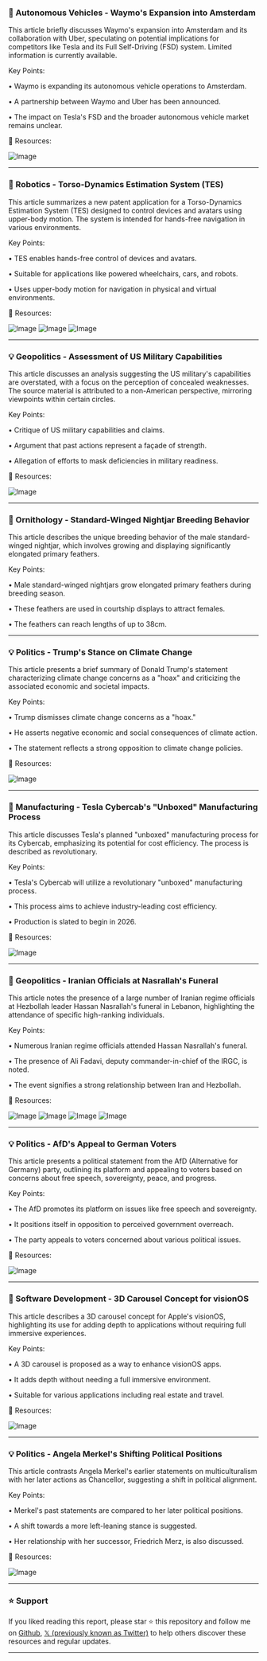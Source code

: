 ### 🤖 Autonomous Vehicles - Waymo's Expansion into Amsterdam

This article briefly discusses Waymo's expansion into Amsterdam and its collaboration with Uber, speculating on potential implications for competitors like Tesla and its Full Self-Driving (FSD) system.  Limited information is currently available.

Key Points:

• Waymo is expanding its autonomous vehicle operations to Amsterdam.

• A partnership between Waymo and Uber has been announced.

• The impact on Tesla's FSD and the broader autonomous vehicle market remains unclear.


🔗 Resources:

![Image](https://pbs.twimg.com/media/GkdiaYSWYAAp-o2?format=jpg&name=900x900)


---
### 🤖 Robotics - Torso-Dynamics Estimation System (TES)

This article summarizes a new patent application for a Torso-Dynamics Estimation System (TES) designed to control devices and avatars using upper-body motion.  The system is intended for hands-free navigation in various environments.

Key Points:

• TES enables hands-free control of devices and avatars.

•  Suitable for applications like powered wheelchairs, cars, and robots.

• Uses upper-body motion for navigation in physical and virtual environments.


🔗 Resources:

![Image](https://pbs.twimg.com/media/GkTrJG3XIAEppj0?format=png&name=small)
![Image](https://pbs.twimg.com/media/GkTrJG5WsAAO2qg?format=png&name=small)
![Image](https://pbs.twimg.com/media/GkTrJGzW8AAJ737?format=png&name=360x360)


---
### 💡 Geopolitics - Assessment of US Military Capabilities

This article discusses an analysis suggesting the US military's capabilities are overstated, with a focus on the perception of concealed weaknesses.  The source material is attributed to a non-American perspective, mirroring viewpoints within certain circles.

Key Points:

• Critique of US military capabilities and claims.

• Argument that past actions represent a façade of strength.

• Allegation of efforts to mask deficiencies in military readiness.


🔗 Resources:

![Image](https://pbs.twimg.com/media/GkahaPDXgAAXmPe?format=png&name=small)


---
### 🤖 Ornithology - Standard-Winged Nightjar Breeding Behavior

This article describes the unique breeding behavior of the male standard-winged nightjar, which involves growing and displaying significantly elongated primary feathers.

Key Points:

• Male standard-winged nightjars grow elongated primary feathers during breeding season.

• These feathers are used in courtship displays to attract females.

• The feathers can reach lengths of up to 38cm.


---
### 💡 Politics - Trump's Stance on Climate Change

This article presents a brief summary of Donald Trump's statement characterizing climate change concerns as a "hoax" and criticizing the associated economic and societal impacts.

Key Points:

• Trump dismisses climate change concerns as a "hoax."

• He asserts negative economic and social consequences of climate action.

•  The statement reflects a strong opposition to climate change policies.


🔗 Resources:

![Image](https://pbs.twimg.com/amplify_video_thumb/1893632048197238784/img/DuC15LPeahdHI3PG.jpg)


---
### 🚀 Manufacturing - Tesla Cybercab's "Unboxed" Manufacturing Process

This article discusses Tesla's planned "unboxed" manufacturing process for its Cybercab, emphasizing its potential for cost efficiency.  The process is described as revolutionary.

Key Points:

• Tesla's Cybercab will utilize a revolutionary "unboxed" manufacturing process.

• This process aims to achieve industry-leading cost efficiency.

•  Production is slated to begin in 2026.


🔗 Resources:

![Image](https://pbs.twimg.com/amplify_video_thumb/1893402893870399488/img/KyGmypgEMTFzU_Gh.jpg)


---
### 🤖 Geopolitics - Iranian Officials at Nasrallah's Funeral

This article notes the presence of a large number of Iranian regime officials at Hezbollah leader Hassan Nasrallah's funeral in Lebanon, highlighting the attendance of specific high-ranking individuals.

Key Points:

•  Numerous Iranian regime officials attended Hassan Nasrallah's funeral.

•  The presence of Ali Fadavi, deputy commander-in-chief of the IRGC, is noted.

• The event signifies a strong relationship between Iran and Hezbollah.


🔗 Resources:

![Image](https://pbs.twimg.com/media/GkeGxvvXQAAQ1mH?format=jpg&name=360x360)
![Image](https://pbs.twimg.com/ext_tw_video_thumb/1893630357548806144/pu/img/SOVAtOPOebmflMms.jpg)
![Image](https://pbs.twimg.com/ext_tw_video_thumb/1893630357540376576/pu/img/z1QWuQ5nmDCxpaVi.jpg)
![Image](https://pbs.twimg.com/ext_tw_video_thumb/1893630357540315136/pu/img/z3RdBUOjBvtc8HgO.jpg)


---
### 💡 Politics - AfD's Appeal to German Voters

This article presents a political statement from the AfD (Alternative for Germany) party, outlining its platform and appealing to voters based on concerns about free speech, sovereignty, peace, and progress.

Key Points:

• The AfD promotes its platform on issues like free speech and sovereignty.

• It positions itself in opposition to perceived government overreach.

•  The party appeals to voters concerned about various political issues.


🔗 Resources:

![Image](https://pbs.twimg.com/amplify_video_thumb/1893617807062896640/img/s6u-Z0i-fHuJiegN.jpg)


---
### 🚀 Software Development - 3D Carousel Concept for visionOS

This article describes a 3D carousel concept for Apple's visionOS, highlighting its use for adding depth to applications without requiring full immersive experiences.

Key Points:

•  A 3D carousel is proposed as a way to enhance visionOS apps.

•  It adds depth without needing a full immersive environment.

•  Suitable for various applications including real estate and travel.


🔗 Resources:

![Image](https://pbs.twimg.com/ext_tw_video_thumb/1892995902316380161/pu/img/46Houg3JumvhFMQP.jpg)


---
### 💡 Politics - Angela Merkel's Shifting Political Positions

This article contrasts Angela Merkel's earlier statements on multiculturalism with her later actions as Chancellor, suggesting a shift in political alignment.

Key Points:

•  Merkel's past statements are compared to her later political positions.

•  A shift towards a more left-leaning stance is suggested.

•  Her relationship with her successor, Friedrich Merz, is also discussed.


🔗 Resources:

![Image](https://pbs.twimg.com/amplify_video_thumb/1893555735486689281/img/_GVCEwPwHIZmTzEt.jpg)


---

### ⭐️ Support

If you liked reading this report, please star ⭐️ this repository and follow me on [Github](https://github.com/Drix10), [𝕏 (previously known as Twitter)](https://x.com/DRIX_10_) to help others discover these resources and regular updates.

---
